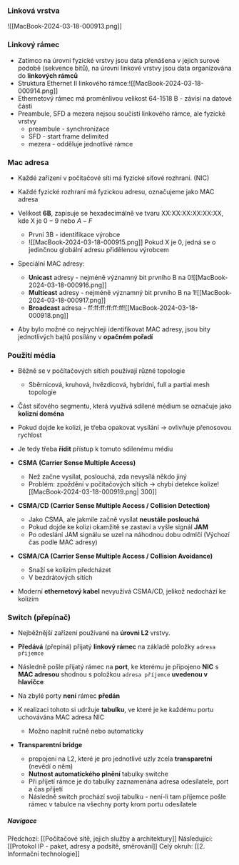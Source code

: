 ### Linková vrstva
![[MacBook-2024-03-18-000913.png]]

### Linkový rámec
- Zatímco na úrovni fyzické vrstvy jsou data přenášena v jejich surové podobě (sekvence bitů), na úrovni linkové vrstvy jsou data organizována do **linkových rámců**
- Struktura Ethernet II linkového rámce:![[MacBook-2024-03-18-000914.png]]
- Ethernetový rámec má proměnlivou velikost 64-1518 B - závisí na datové části
- Preambule, SFD a mezera nejsou součístí linkového rámce, ale fyzické vrstvy
	- preambule - synchronizace
	- SFD - start frame delimited
	- mezera - odděluje jednotlivé rámce

### Mac adresa
- Každé zařízení v počítačové síti má fyzické síťové rozhraní. (NIC)
- Každé fyzické rozhraní má fyzickou adresu, označujeme jako MAC adresa
- Velikost **6B**, zapisuje se hexadecimálně ve tvaru XX:XX:XX:XX:XX:XX, kde X je $0-9$ nebo $A-F$
	- První 3B - identifikace výrobce
	- ![[MacBook-2024-03-18-000915.png]]
	  Pokud X je 0, jedná se o jedinčnou globální adresu přidělenou výrobcem

- Speciální MAC adresy:
	- **Unicast** adresy - nejméně významný bit  prvního B na 0![[MacBook-2024-03-18-000916.png]]
	- **Multicast** adresy - nejméně významný bit prvního B na 1![[MacBook-2024-03-18-000917.png]]
	- **Broadcast** adresa - ff:ff:ff:ff:ff:ff![[MacBook-2024-03-18-000918.png]]
- Aby bylo možné co nejrychleji identifikovat MAC adresy, jsou bity jednotlivých bajtů posílány v **opačném pořadí**

### Použití média
- Běžně se v počítačových sítích používají různé topologie
	- Sběrnicová, kruhová, hvězdicová, hybridní, full a partial mesh topologie
- Část síťového segmentu, která využívá sdílené médium se označuje jako **kolizní doména**
- Pokud dojde ke kolizi, je třeba opakovat vysílání $\rightarrow$ ovlivňuje přenosovou rychlost
- Je tedy třeba **řídit** přístup k tomuto sdílenému médiu

- **CSMA (Carrier Sense Multiple Access)**
	- Než začne vysílat, poslouchá, zda nevysílá někdo jiný
	- Problém: zpoždění v počítačových sítích $\rightarrow$ chybí detekce kolize![[MacBook-2024-03-18-000919.png| 300]]


- **CSMA/CD (Carrier Sense Multiple Access / Collision Detection)**
	- Jako CSMA, ale jakmile začně vysílat **neustále poslouchá**
	- Pokud dojde ke kolizi okamžitě se zastaví a vyšle signál **JAM**
	- Po odeslání JAM signálu se uzel na náhodnou dobu odmlčí (Výchozí čas podle MAC adresy)

- **CSMA/CA (Carrier Sense Multiple Access / Collision Avoidance)**
	- Snaží se kolizím předcházet
	- V bezdrátových sítích

- Moderní **ethernetový kabel** nevyužívá CSMA/CD, jelikož nedochází ke kolizím

### Switch (přepínač)
- Nejběžnější zařízení používané na **úrovni L2** vrstvy.
- **Předává** (přepíná) přijatý **linkový rámec** na základě položky `adresa přijemce`
- Následně pošle přijatý rámec na **port**, ke kterému je připojeno **NIC** s **MAC adresou** shodnou s položkou `adresa příjemce` **uvedenou v hlavičce**
- Na zbylé porty **není** rámec **předán**
- K realizaci tohoto si udržuje **tabulku**, ve které je ke každému portu uchovávána MAC adresa NIC
	- Možno naplnit ručně nebo automaticky

- **Transparentní bridge** 
	- propojení na L2, které je pro jednotlivé uzly zcela **transparetní** (nevědí o něm)
	- **Nutnost automatického plnění** tabulky switche
	- Při přijetí rámce je do tabulky zaznamenána adresa odesílatele, port a čas přijetí
	- Následně switch prochází svoji tabulku - není-li tam příjemce pošle rámec v tabulce na všechny porty krom portu odesílatele

##### Navigace
Předchozí:  [[Počítačové sítě, jejich služby a architektury]]
Následující: [[Protokol IP - paket, adresy a podsítě, směrování]]
Celý okruh: [[2. Informační technologie]]